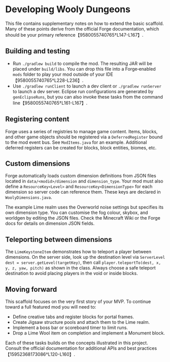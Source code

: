 # Developing Wooly Dungeons

This file contains supplementary notes on how to extend the basic
scaffold.  Many of these points derive from the official Forge
documentation, which should be your primary reference【9580055740765†L147-L167】.

## Building and testing

* Run `./gradlew build` to compile the mod.  The resulting JAR will be
  placed under `build/libs`.  You can drop this file into a
  Forge‑enabled `mods` folder to play your mod outside of your IDE【9580055740765†L228-L236】.
* Use `./gradlew runClient` to launch a dev client or `./gradlew
  runServer` to launch a dev server.  Eclipse run configurations are
  generated by `genEclipseRuns`, but you can also invoke these tasks
  from the command line【9580055740765†L161-L167】.

## Registering content

Forge uses a series of registries to manage game content.  Items,
blocks, and other game objects should be registered via a
`DeferredRegister` bound to the mod event bus.  See
`ModItems.java` for an example.  Additional deferred registers can
be created for blocks, block entities, biomes, etc.

## Custom dimensions

Forge automatically loads custom dimension definitions from JSON
files located in `data/<modid>/dimension` and `dimension_type`.
Your mod must also define a `ResourceKey<Level>` and
`ResourceKey<DimensionType>` for each dimension so server code can
reference them.  These keys are declared in `WoolyDimensions.java`.

The example Lime realm uses the Overworld noise settings but
specifies its own dimension type.  You can customise the fog colour,
skybox, and worldgen by editing the JSON files.  Check the
Minecraft Wiki or the Forge docs for details on dimension JSON fields.

## Teleporting between dimensions

The `LimeKeystoneItem` demonstrates how to teleport a player
between dimensions.  On the server side, look up the destination
level via `ServerLevel dest = server.getLevel(targetKey)`, then call
`player.teleportTo(dest, x, y, z, yaw, pitch)` as shown in the
class.  Always choose a safe teleport destination to avoid placing
players in the void or inside blocks.

## Moving forward

This scaffold focuses on the very first story of your MVP.  To
continue toward a full featured mod you will need to:

* Define creative tabs and register blocks for portal frames.
* Create Jigsaw structure pools and attach them to the Lime realm.
* Implement a boss bar or scoreboard timer to limit runs.
* Drop a Lime Wool item on completion and implement a Monument block.

Each of these tasks builds on the concepts illustrated in this
project.  Consult the official documentation for additional APIs and
best practices【15952368173086†L120-L160】.